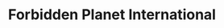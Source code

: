 ---
title: "Forbidden Planet International"
url: /cardiff/forbidden-planet-international/
shop: books
---